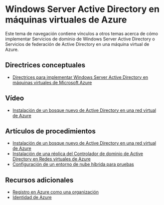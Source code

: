 <properties 
	pageTitle="Windows Server Active Directory en máquinas virtuales de Azure | Microsoft Azure" 
	description="Puede ejecutar Servicios de dominio de Windows Server Active Directory o Servicios de federación de Active Directory en máquinas virtuales de Azure." 
	services="active-directory" 
	documentationCenter="" 
	authors="markusvi" 
	manager="stevenpo" 
	tags="azure-classic-portal"/>

<tags 
	ms.service="active-directory" 
	ms.workload="identity" 
	ms.tgt_pltfrm="na" 
	ms.devlang="na" 
	ms.topic="article" 
	ms.date="01/04/2016" 
	ms.author="markusvi"/>


# Windows Server Active Directory en máquinas virtuales de Azure


Este tema de navegación contiene vínculos a otros temas acerca de cómo implementar Servicios de dominio de Windows Server Active Directory o Servicios de federación de Active Directory en una máquina virtual de Azure.

## Directrices conceptuales

- [Directrices para implementar Windows Server Active Directory en máquinas virtuales de Microsoft Azure](https://msdn.microsoft.com/library/azure/jj156090.aspx) 

## Vídeo

- [Instalación de un bosque nuevo de Active Directory en una red virtual de Azure](http://channel9.msdn.com/Series/Microsoft-Azure-Tutorials/How-to-install-a-new-Active-Directory-forest-on-an-Azure-virtual-network)

## Artículos de procedimientos

- [Instalación de un bosque nuevo de Active Directory en una red virtual de Azure](active-directory-new-forest-virtual-machine.md)
- [Instalación de una réplica del Controlador de dominio de Active Directory en Redes virtuales de Azure](../virtual-networks-install-replica-active-directory-domain-controller.md) 
- [Configuración de un entorno de nube híbrida para pruebas](../virtual-networks-setup-hybrid-cloud-environment-testing.md)


## Recursos adicionales

- [Registro en Azure como una organización](sign-up-organization.md)
- [Identidad de Azure](fundamentals-identity.md)




 

<!---HONumber=AcomDC_0107_2016-->